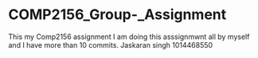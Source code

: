 # COMP2156_Group-_Assignment
This my Comp2156 assignment
I am doing this asssignmwnt all by myself and I have more than 10 commits.
Jaskaran singh 1014468550
